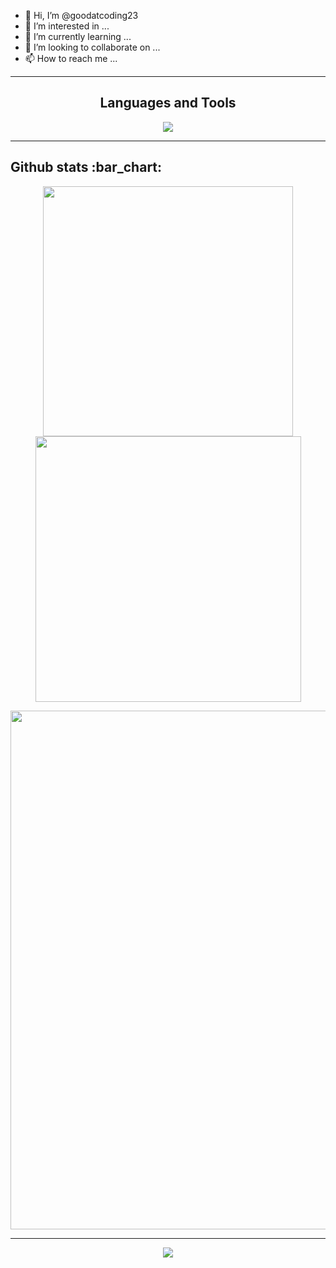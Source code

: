 - 👋 Hi, I’m @goodatcoding23
- 👀 I’m interested in ...
- 🌱 I’m currently learning ...
- 💞️ I’m looking to collaborate on ...
- 📫 How to reach me ...

---

<h2 align="center">Languages and Tools</h2>
<p align="center"> 
  <img src="https://skillicons.dev/icons?i=html,css&perline=2">
</p>

---

<h2>Github stats :bar_chart:</h2>

<p align="center">
  <img width="400" src="https://github-readme-stats.vercel.app/api?username=krushnarout&count_private=true&show_icons=true&theme=react" />  <img width="425" src="https://streak-stats.demolab.com/?user=goodatcoding23&theme=react" />
</p>

<p align="center">
  <img width="830" src="https://github-readme-activity-graph.vercel.app/graph?username=goodatcoding23&bg_color=21232a&color=a8eeff&line=61dafb&point=f0fcff&area=true&hide_border=false" />
<a href="https://github.com/goodatcoding23/github-stats">
</p>

---

<p align="center">
  <img src="https://capsule-render.vercel.app/api?type=waving&color=gradient&height=65&section=footer"/>
</p>

